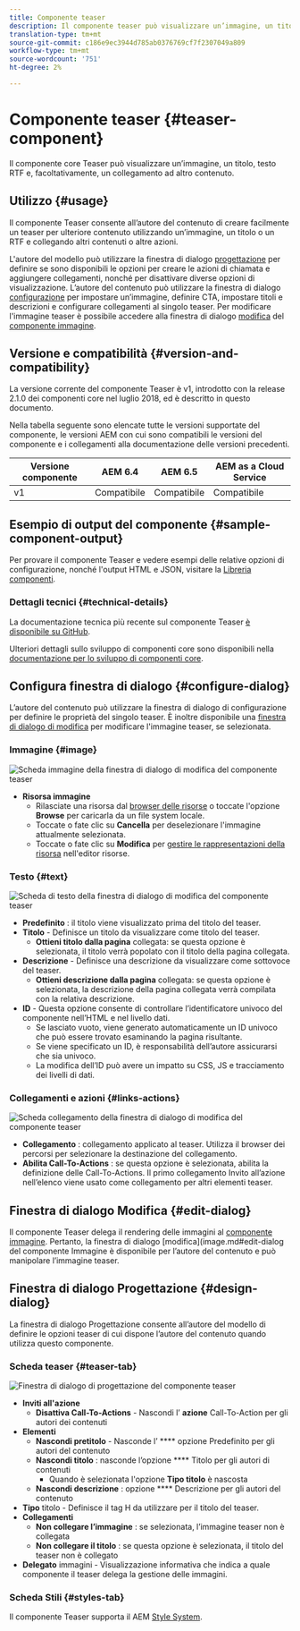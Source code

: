 ```yaml
---
title: Componente teaser
description: Il componente teaser può visualizzare un’immagine, un titolo, un testo RTF e, facoltativamente, un collegamento ad altri contenuti.
translation-type: tm+mt
source-git-commit: c186e9ec3944d785ab0376769cf7f2307049a809
workflow-type: tm+mt
source-wordcount: '751'
ht-degree: 2%

---
```



# Componente teaser {#teaser-component}

Il componente core Teaser può visualizzare un’immagine, un titolo, testo RTF e, facoltativamente, un collegamento ad altro contenuto.

## Utilizzo {#usage}

Il componente Teaser consente all’autore del contenuto di creare facilmente un teaser per ulteriore contenuto utilizzando un’immagine, un titolo o un RTF e collegando altri contenuti o altre azioni.

L&#39;autore del modello può utilizzare la finestra di dialogo [progettazione](#design-dialog) per definire se sono disponibili le opzioni per creare le azioni di chiamata e aggiungere collegamenti, nonché per disattivare diverse opzioni di visualizzazione. L’autore del contenuto può utilizzare la finestra di dialogo [configurazione](#configure-dialog) per impostare un’immagine, definire CTA, impostare titoli e descrizioni e configurare collegamenti al singolo teaser. Per modificare l&#39;immagine teaser è possibile accedere alla finestra di dialogo [modifica](image.md#edit-dialog) del [componente immagine](image.md).

## Versione e compatibilità {#version-and-compatibility}

La versione corrente del componente Teaser è v1, introdotto con la release 2.1.0 dei componenti core nel luglio 2018, ed è descritto in questo documento.

Nella tabella seguente sono elencate tutte le versioni supportate del componente, le versioni AEM con cui sono compatibili le versioni del componente e i collegamenti alla documentazione delle versioni precedenti.

| Versione componente | AEM 6.4   | AEM 6.5 | AEM as a Cloud Service |
|---|---|---|---|
| v1 | Compatibile | Compatibile | Compatibile |

## Esempio di output del componente {#sample-component-output}

Per provare il componente Teaser e vedere esempi delle relative opzioni di configurazione, nonché l&#39;output HTML e JSON, visitare la [Libreria componenti](https://adobe.com/go/aem_cmp_library_teaser).

### Dettagli tecnici {#technical-details}

La documentazione tecnica più recente sul componente Teaser [è disponibile su GitHub](https://adobe.com/go/aem_cmp_tech_teaser_v1).

Ulteriori dettagli sullo sviluppo di componenti core sono disponibili nella [documentazione per lo sviluppo di componenti core](/help/developing/overview.md).

## Configura finestra di dialogo {#configure-dialog}

L’autore del contenuto può utilizzare la finestra di dialogo di configurazione per definire le proprietà del singolo teaser. È inoltre disponibile una [finestra di dialogo di modifica](#edit-dialog) per modificare l&#39;immagine teaser, se selezionata.

### Immagine {#image}

![Scheda immagine della finestra di dialogo di modifica del componente teaser](/help/assets/teaser-edit-image.png)

* **Risorsa immagine**
   * Rilasciate una risorsa dal [browser delle risorse](https://docs.adobe.com/content/help/en/experience-manager-cloud-service/sites/authoring/fundamentals/environment-tools.html) o toccate l&#39;opzione **Browse** per caricarla da un file system locale.
   * Toccate o fate clic su **Cancella** per deselezionare l&#39;immagine attualmente selezionata.
   * Toccate o fate clic su **Modifica** per [gestire le rappresentazioni della risorsa](https://docs.adobe.com/content/help/en/experience-manager-cloud-service/assets/manage/manage-digital-assets.html) nell&#39;editor risorse.

### Testo {#text}

![Scheda di testo della finestra di dialogo di modifica del componente teaser](/help/assets/teaser-edit-text.png)

* **Predefinito** : il titolo viene visualizzato prima del titolo del teaser.
* **Titolo**  - Definisce un titolo da visualizzare come titolo del teaser.
   * **Ottieni titolo dalla pagina**  collegata: se questa opzione è selezionata, il titolo verrà popolato con il titolo della pagina collegata.
* **Descrizione**  - Definisce una descrizione da visualizzare come sottovoce del teaser.
   * **Ottieni descrizione dalla pagina**  collegata: se questa opzione è selezionata, la descrizione della pagina collegata verrà compilata con la relativa descrizione.
* **ID**  - Questa opzione consente di controllare l’identificatore univoco del componente nell’HTML e nel livello [ ](/help/developing/data-layer/overview.md)dati.
   * Se lasciato vuoto, viene generato automaticamente un ID univoco che può essere trovato esaminando la pagina risultante.
   * Se viene specificato un ID, è responsabilità dell’autore assicurarsi che sia univoco.
   * La modifica dell’ID può avere un impatto su CSS, JS e tracciamento dei livelli di dati.

### Collegamenti e azioni {#links-actions}

![Scheda collegamento della finestra di dialogo di modifica del componente teaser](/help/assets/teaser-edit-link.png)

* **Collegamento** : collegamento applicato al teaser. Utilizza il browser dei percorsi per selezionare la destinazione del collegamento.
* **Abilita Call-To-Actions** : se questa opzione è selezionata, abilita la definizione delle Call-To-Actions. Il primo collegamento Invito all’azione nell’elenco viene usato come collegamento per altri elementi teaser.

## Finestra di dialogo Modifica {#edit-dialog}

Il componente Teaser delega il rendering delle immagini al [componente immagine](image.md). Pertanto, la finestra di dialogo [modifica](image.md#edit-dialog del componente Immagine è disponibile per l’autore del contenuto e può manipolare l’immagine teaser.

## Finestra di dialogo Progettazione {#design-dialog}

La finestra di dialogo Progettazione consente all’autore del modello di definire le opzioni teaser di cui dispone l’autore del contenuto quando utilizza questo componente.

### Scheda teaser {#teaser-tab}

![Finestra di dialogo di progettazione del componente teaser](/help/assets/teaser-design.png)

* **Inviti all&#39;azione**
   * **Disattiva Call-To-Actions**  - Nascondi l’ **azione** Call-To-Action per gli autori dei contenuti
* **Elementi**
   * **Nascondi pretitolo**  - Nasconde l’ **** opzione Predefinito per gli autori del contenuto
   * **Nascondi titolo** : nasconde l’opzione  **** Titolo per gli autori di contenuti
      * Quando è selezionata l&#39;opzione **Tipo titolo** è nascosta
   * **Nascondi descrizione** : opzione  **** Descrizione per gli autori del contenuto
* **Tipo**  titolo - Definisce il tag H da utilizzare per il titolo del teaser.
* **Collegamenti**
   * **Non collegare l’immagine** : se selezionata, l’immagine teaser non è collegata
   * **Non collegare il titolo** : se questa opzione è selezionata, il titolo del teaser non è collegato
* **Delegato**  immagini - Visualizzazione informativa che indica a quale componente il teaser delega la gestione delle immagini.

### Scheda Stili {#styles-tab}

Il componente Teaser supporta il AEM [Style System](/help/get-started/authoring.md#component-styling).
